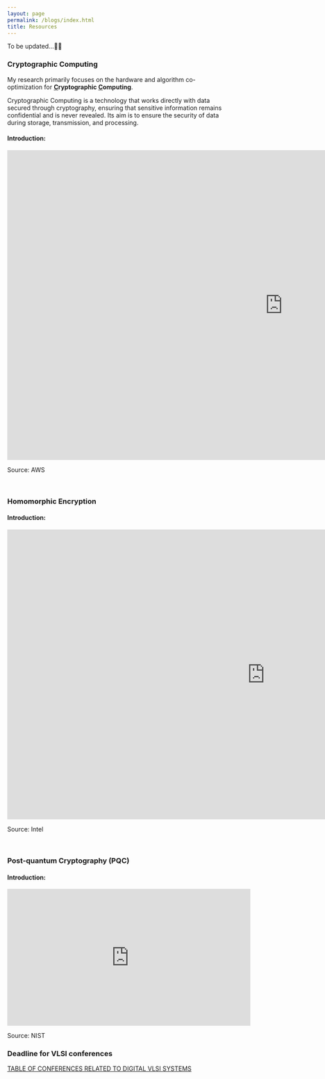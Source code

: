 ```yaml
---
layout: page
permalink: /blogs/index.html
title: Resources
---
```


To be updated...👨‍💻

### Cryptographic Computing

My research primarily focuses on the hardware and algorithm co-optimization for **<u>C</u>ryptographic <u>C</u>omputing**. 

Cryptographic Computing is a technology that works directly with data secured through cryptography, ensuring that sensitive information remains confidential and is never revealed. Its aim is to ensure the security of data during storage, transmission, and processing. 

#### Introduction: 

<iframe width="1268" height="713" src="https://www.youtube.com/embed/ezpb2jieg9o" title="AWS Cryptographic Computing | Amazon Web Services" frameborder="0" allow="accelerometer; autoplay; clipboard-write; encrypted-media; gyroscope; picture-in-picture; web-share" allowfullscreen></iframe>

Source: AWS



<br>

### Homomorphic Encryption

#### Introduction:

<iframe width="1186" height="667" src="https://www.youtube.com/embed/Be-lJ_wwR_c" title="Intel® Homomorphic Encryption Acceleration Library | Intel Technology" frameborder="0" allow="accelerometer; autoplay; clipboard-write; encrypted-media; gyroscope; picture-in-picture; web-share" allowfullscreen></iframe>

Source: Intel

<br>

### Post-quantum Cryptography (PQC)

#### Introduction:

<iframe src="https://cdnapisec.kaltura.com/p/684682/sp/68468200/embedIframeJs/uiconf_id/31013851/partner_id/684682?iframeembed=true&playerId=iframeVid&entry_id=1_6apq14jf&flashvars[streamerType]=auto" width="560" height="315" allowfullscreen webkitallowfullscreen mozAllowFullScreen allow="autoplay *; fullscreen *; encrypted-media *" frameborder="0"></iframe>

Source: NIST

### Deadline for VLSI conferences

[TABLE OF CONFERENCES RELATED TO DIGITAL VLSI SYSTEMS](https://www.cse.chalmers.se/research/group/vlsi/conference/)
